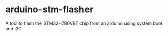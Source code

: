 # arduino-stm-flasher
A tool to flash the STM32H7B0VBT chip from an arduino using system boot and I2C
